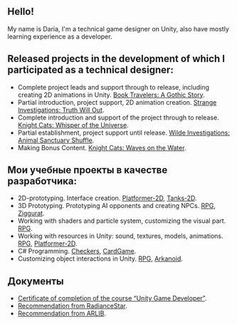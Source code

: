 ## Hello!

My name is Daria, I'm a technical game designer on Unity, also have mostly learning experience as a developer.

## Released projects in the development of which I participated as a technical designer:

* Complete project leads and support through to release, including creating 2D animations in Unity. [Book Travelers: A Gothic Story](https://www.bigfishgames.com/us/en/games/17135/book-travelers-a-gothic-story-ce/?pc&lang=en).
* Partial introduction, project support, 2D animation creation. [Strange Investigations: Truth Will Out](https://www.bigfishgames.com/us/en/games/18867/strange-investigations-truth-will-out-ce/?pc&lang=en).
* Complete introduction and support of the project through to release. [Knight Cats: Whisper of the Universe](https://www.bigfishgames.com/us/en/games/18820/knight-cats-whisper-of-the-universe/?pc&lang=en).
* Partial establishment, project support until release. [Wilde Investigations: Animal Sanctuary Shuffle](https://www.bigfishgames.com/us/en/games/16285/wilde-investigations-sanctuary-ce/?pc&lang=en).
* Making Bonus Content. [Knight Cats: Waves on the Water](https://www.bigfishgames.com/us/en/games/18754/knight-cats-waves-on-the-water-ce/?pc&lang=en).

## Мои учебные проекты в качестве разработчика:

* 2D-prototyping. Interface creation. [Platformer-2D](https://github.com/kihsad/Platformer-2D.git), [Tanks-2D](https://github.com/kihsad/Tanks-2D.git).
* 3D Prototyping. Prototyping AI opponents and creating NPCs. [RPG](https://github.com/kihsad/RPG.git), [Ziggurat](https://github.com/kihsad/Ziggurat.git).
* Working with shaders and particle system, customizing the visual part. [RPG](https://github.com/kihsad/RPG.git).
* Working with resources in Unity: sound, textures, models, animations. [RPG](https://github.com/kihsad/RPG.git), [Platformer-2D](https://github.com/kihsad/Platformer-2D.git).
* C# Programming. [Checkers](https://github.com/kihsad/Checkers.git), [CardGame](https://github.com/kihsad/CardGame.git).
* Customizing object interactions in Unity. [RPG](https://github.com/kihsad/RPG.git), [Arkanoid](https://github.com/kihsad/Arkanoid.git).

## Документы

* [Certificate of completion of the course “Unity Game Developer”](https://drive.google.com/file/d/1BIyGRJ-MZgxF6A4XpxiMy0Gf4zWpZtbg/view?usp=sharing).
* [Recommendation from RadianceStar](https://drive.google.com/file/d/1-uyimJbN9fskDnil67DPn2cbHJX4c5JA/view?usp=sharing).
* [Recommendation from ARLIB](https://drive.google.com/file/d/1fWcJyz-avTVpIcTWbUZlaTrjDW61pguP/view?usp=sharing).
